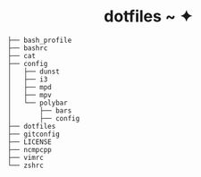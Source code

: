 <h1 align="center">dotfiles ~ ✦</h1>

```.
├── bash_profile  
├── bashrc  
├── cat  
├── config  
│   ├── dunst  
│   ├── i3  
│   ├── mpd  
│   ├── mpv  
│   └── polybar  
│       ├── bars  
│       ├── config  
├── dotfiles  
├── gitconfig  
├── LICENSE  
├── ncmpcpp  
├── vimrc  
└── zshrc  
```
